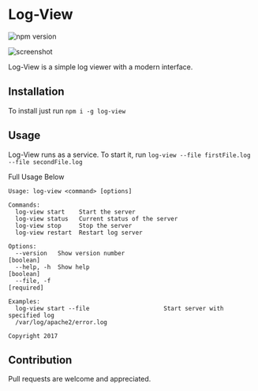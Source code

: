 # Log-View
![npm version](https://img.shields.io/npm/v/log-view.svg)

![screenshot](https://raw.githubusercontent.com/simonhochrein/log-view/master/images/screenshot.png)

Log-View is a simple log viewer with a modern interface.

## Installation
To install just run
`npm i -g log-view`

## Usage
Log-View runs as a service. To start it, run `log-view --file firstFile.log --file secondFile.log`

Full Usage Below
```text
Usage: log-view <command> [options]

Commands:
  log-view start    Start the server
  log-view status   Current status of the server
  log-view stop     Stop the server
  log-view restart  Restart log server

Options:
  --version   Show version number                                      [boolean]
  --help, -h  Show help                                                [boolean]
  --file, -f                                                          [required]

Examples:
  log-view start --file                     Start server with specified log
  /var/log/apache2/error.log

Copyright 2017
```

## Contribution
Pull requests are welcome and appreciated.